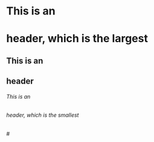 
# This is an <h1> header, which is the largest
## This is an <h2> header
###### This is an <h6> header, which is the smallest
#<h>

